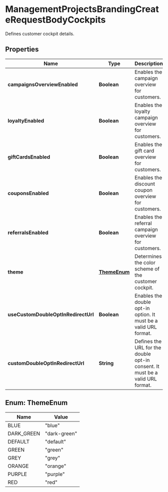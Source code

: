 

# ManagementProjectsBrandingCreateRequestBodyCockpits

Defines customer cockpit details.

## Properties

| Name | Type | Description |
|------------ | ------------- | ------------- |
|**campaignsOverviewEnabled** | **Boolean** | Enables the campaign overview for customers. |
|**loyaltyEnabled** | **Boolean** | Enables the loyalty campaign overview for customers. |
|**giftCardsEnabled** | **Boolean** | Enables the gift card overview for customers. |
|**couponsEnabled** | **Boolean** | Enables the discount coupon overview for customers. |
|**referralsEnabled** | **Boolean** | Enables the referral campaign overview for customers. |
|**theme** | [**ThemeEnum**](#ThemeEnum) | Determines the color scheme of the customer cockpit. |
|**useCustomDoubleOptInRedirectUrl** | **Boolean** | Enables the double opt-in option. It must be a valid URL format. |
|**customDoubleOptInRedirectUrl** | **String** | Defines the URL for the double opt-in consent. It must be a valid URL format. |



## Enum: ThemeEnum

| Name | Value |
|---- | -----|
| BLUE | &quot;blue&quot; |
| DARK_GREEN | &quot;dark-green&quot; |
| DEFAULT | &quot;default&quot; |
| GREEN | &quot;green&quot; |
| GREY | &quot;grey&quot; |
| ORANGE | &quot;orange&quot; |
| PURPLE | &quot;purple&quot; |
| RED | &quot;red&quot; |



